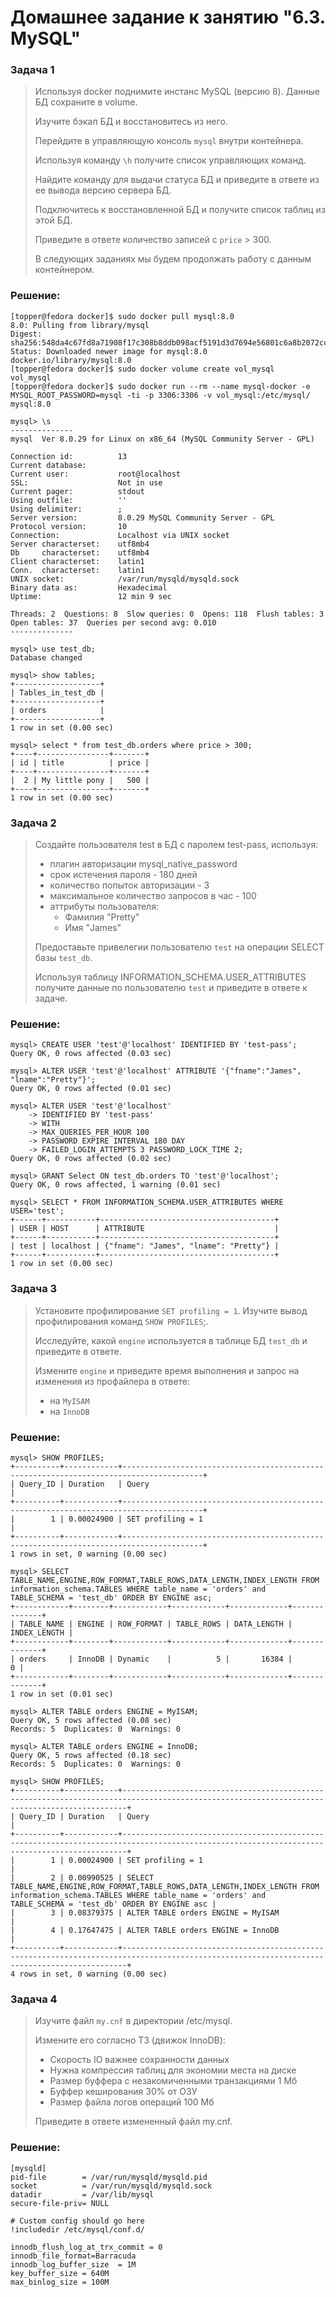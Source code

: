 # Домашнее задание к занятию "6.3. MySQL"

### Задача 1
> Используя docker поднимите инстанс MySQL (версию 8). Данные БД сохраните в volume.
> 
> Изучите бэкап БД и восстановитесь из него.
> 
> Перейдите в управляющую консоль ```mysql``` внутри контейнера.
> 
> Используя команду ```\h``` получите список управляющих команд.
> 
> Найдите команду для выдачи статуса БД и приведите в ответе из ее вывода версию сервера БД.
> 
> Подключитесь к восстановленной БД и получите список таблиц из этой БД.
> 
> Приведите в ответе количество записей с ```price``` > 300.
> 
> В следующих заданиях мы будем продолжать работу с данным контейнером.
### Решение:
```
[topper@fedora docker]$ sudo docker pull mysql:8.0
8.0: Pulling from library/mysql
Digest: sha256:548da4c67fd8a71908f17c308b8ddb098acf5191d3d7694e56801c6a8b2072cc
Status: Downloaded newer image for mysql:8.0
docker.io/library/mysql:8.0
[topper@fedora docker]$ sudo docker volume create vol_mysql
vol_mysql
[topper@fedora docker]$ sudo docker run --rm --name mysql-docker -e MYSQL_ROOT_PASSWORD=mysql -ti -p 3306:3306 -v vol_mysql:/etc/mysql/ mysql:8.0
```
```
mysql> \s
--------------
mysql  Ver 8.0.29 for Linux on x86_64 (MySQL Community Server - GPL)

Connection id:          13
Current database:
Current user:           root@localhost
SSL:                    Not in use
Current pager:          stdout
Using outfile:          ''
Using delimiter:        ;
Server version:         8.0.29 MySQL Community Server - GPL
Protocol version:       10
Connection:             Localhost via UNIX socket
Server characterset:    utf8mb4
Db     characterset:    utf8mb4
Client characterset:    latin1
Conn.  characterset:    latin1
UNIX socket:            /var/run/mysqld/mysqld.sock
Binary data as:         Hexadecimal
Uptime:                 12 min 9 sec

Threads: 2  Questions: 8  Slow queries: 0  Opens: 118  Flush tables: 3  Open tables: 37  Queries per second avg: 0.010
--------------
```
```
mysql> use test_db;
Database changed
```
```
mysql> show tables;
+-------------------+
| Tables_in_test_db |
+-------------------+
| orders            |
+-------------------+
1 row in set (0.00 sec)
```
```
mysql> select * from test_db.orders where price > 300;
+----+----------------+-------+
| id | title          | price |
+----+----------------+-------+
|  2 | My little pony |   500 |
+----+----------------+-------+
1 row in set (0.00 sec)
```

### Задача 2
> Создайте пользователя test в БД c паролем test-pass, используя:
> 
> * плагин авторизации mysql_native_password
> * срок истечения пароля - 180 дней
> * количество попыток авторизации - 3
> * максимальное количество запросов в час - 100
> * аттрибуты пользователя:
>    * Фамилия "Pretty"
>    * Имя "James"
>    
> Предоставьте привелегии пользователю ```test``` на операции SELECT базы ```test_db```.
> 
> Используя таблицу INFORMATION_SCHEMA.USER_ATTRIBUTES получите данные по пользователю ```test``` и приведите в ответе к задаче.
### Решение:
```
mysql> CREATE USER 'test'@'localhost' IDENTIFIED BY 'test-pass';
Query OK, 0 rows affected (0.03 sec)

mysql> ALTER USER 'test'@'localhost' ATTRIBUTE '{"fname":"James", "lname":"Pretty"}';
Query OK, 0 rows affected (0.01 sec)

mysql> ALTER USER 'test'@'localhost' 
    -> IDENTIFIED BY 'test-pass' 
    -> WITH
    -> MAX_QUERIES_PER_HOUR 100
    -> PASSWORD EXPIRE INTERVAL 180 DAY
    -> FAILED_LOGIN_ATTEMPTS 3 PASSWORD_LOCK_TIME 2;
Query OK, 0 rows affected (0.02 sec)

mysql> GRANT Select ON test_db.orders TO 'test'@'localhost';
Query OK, 0 rows affected, 1 warning (0.01 sec)
```
```
mysql> SELECT * FROM INFORMATION_SCHEMA.USER_ATTRIBUTES WHERE USER='test';
+------+-----------+---------------------------------------+
| USER | HOST      | ATTRIBUTE                             |
+------+-----------+---------------------------------------+
| test | localhost | {"fname": "James", "lname": "Pretty"} |
+------+-----------+---------------------------------------+
1 row in set (0.00 sec)
```

### Задача 3
> Установите профилирование ```SET profiling = 1```. Изучите вывод профилирования команд ```SHOW PROFILES```;.
> 
> Исследуйте, какой ```engine``` используется в таблице БД ```test_db``` и приведите в ответе.
> 
> Измените ```engine``` и приведите время выполнения и запрос на изменения из профайлера в ответе:
> 
> * на ```MyISAM```
> * на ```InnoDB```
### Решение:
```
mysql> SHOW PROFILES;
+----------+------------+----------------------------------------------------------------------------------------+
| Query_ID | Duration   | Query                                                                                  |
+----------+------------+----------------------------------------------------------------------------------------+
|        1 | 0.00024900 | SET profiling = 1                                                                      |
+----------+------------+----------------------------------------------------------------------------------------+
1 rows in set, 0 warning (0.00 sec)
```
```
mysql> SELECT TABLE_NAME,ENGINE,ROW_FORMAT,TABLE_ROWS,DATA_LENGTH,INDEX_LENGTH FROM information_schema.TABLES WHERE table_name = 'orders' and  TABLE_SCHEMA = 'test_db' ORDER BY ENGINE asc;
+------------+--------+------------+------------+-------------+--------------+
| TABLE_NAME | ENGINE | ROW_FORMAT | TABLE_ROWS | DATA_LENGTH | INDEX_LENGTH |
+------------+--------+------------+------------+-------------+--------------+
| orders     | InnoDB | Dynamic    |          5 |       16384 |            0 |
+------------+--------+------------+------------+-------------+--------------+
1 row in set (0.01 sec)
```
```
mysql> ALTER TABLE orders ENGINE = MyISAM;
Query OK, 5 rows affected (0.08 sec)
Records: 5  Duplicates: 0  Warnings: 0

mysql> ALTER TABLE orders ENGINE = InnoDB;
Query OK, 5 rows affected (0.18 sec)
Records: 5  Duplicates: 0  Warnings: 0
```
```
mysql> SHOW PROFILES;
+----------+------------+---------------------------------------------------------------------------------------------------------------------------------------------+
| Query_ID | Duration   | Query                                                                                                                                       |
+----------+------------+---------------------------------------------------------------------------------------------------------------------------------------------+
|        1 | 0.00024900 | SET profiling = 1                                                                                                                           |
|        2 | 0.00990525 | SELECT TABLE_NAME,ENGINE,ROW_FORMAT,TABLE_ROWS,DATA_LENGTH,INDEX_LENGTH FROM information_schema.TABLES WHERE table_name = 'orders' and                                                                                                                                TABLE_SCHEMA = 'test_db' ORDER BY ENGINE asc |
|        3 | 0.08379375 | ALTER TABLE orders ENGINE = MyISAM                                                                                                          |
|        4 | 0.17647475 | ALTER TABLE orders ENGINE = InnoDB                                                                                                          |
+----------+------------+---------------------------------------------------------------------------------------------------------------------------------------------+
4 rows in set, 0 warning (0.00 sec)
```
### Задача 4
> Изучите файл ```my.cnf``` в директории /etc/mysql.
> 
> Измените его согласно ТЗ (движок InnoDB):
> 
> * Скорость IO важнее сохранности данных
> * Нужна компрессия таблиц для экономии места на диске
> * Размер буффера с незакомиченными транзакциями 1 Мб
> * Буффер кеширования 30% от ОЗУ
> * Размер файла логов операций 100 Мб
> 
> Приведите в ответе измененный файл my.cnf.
### Решение:
```
[mysqld]
pid-file        = /var/run/mysqld/mysqld.pid
socket          = /var/run/mysqld/mysqld.sock
datadir         = /var/lib/mysql
secure-file-priv= NULL

# Custom config should go here
!includedir /etc/mysql/conf.d/

innodb_flush_log_at_trx_commit = 0
innodb_file_format=Barracuda
innodb_log_buffer_size  = 1M
key_buffer_size = 640М
max_binlog_size = 100M
```
